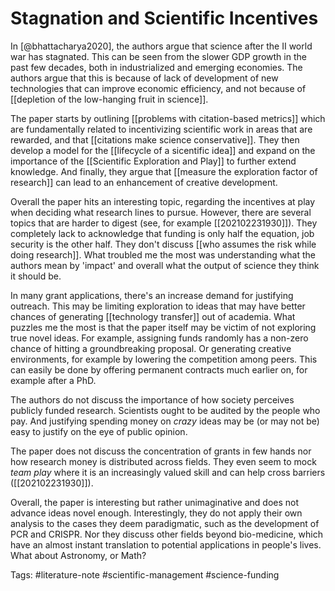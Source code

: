 # Stagnation and Scientific Incentives

In [@bhattacharya2020], the authors argue that science after the II world war has stagnated. This can be seen from the slower GDP growth in the past few decades, both in industrialized and emerging economies. The authors argue that this is because of lack of development of new technologies that can improve economic efficiency, and not because of [[depletion of the low-hanging fruit in science]]. 

The paper starts by outlining [[problems with citation-based metrics]] which are fundamentally related to incentivizing scientific work in areas that are rewarded, and that [[citations make science conservative]]. They then develop a model for the [[lifecycle of a sicentific idea]] and expand on the importance of the [[Scientific Exploration and Play]] to further extend knowledge. And finally, they argue that [[measure the exploration factor of research]] can lead to an enhancement of creative development. 

Overall the paper hits an interesting topic, regarding the incentives at play when deciding what research lines to pursue. However, there are several topics that are harder to digest (see, for example [[202102231930]]). They completely lack to acknowledge that funding is only half the equation, job security is the other half. They don't discuss [[who assumes the risk while doing research]]. What troubled me the most was understanding what the authors mean by 'impact' and overall what the output of science they think it should be. 

In many grant applications, there's an increase demand for justifying outreach. This may be limiting exploration to ideas that may have better chances of generating [[technology transfer]] out of academia. What puzzles me the most is that the paper itself may be victim of not exploring true novel ideas. For example, assigning funds randomly has a non-zero chance of hitting a groundbreaking proposal. Or generating creative environments, for example by lowering the competition among peers. This can easily be done by offering permanent contracts much earlier on, for example after a PhD. 

The authors do not discuss the importance of how society perceives publicly funded research. Scientists ought to be audited by the people who pay. And justifying spending money on *crazy* ideas may be (or may not be) easy to justify on the eye of public opinion. 

The paper does not discuss the concentration of grants in few hands nor how research money is distributed across fields. They even seem to mock *team play* where it is an increasingly valued skill and can help cross barriers ([[202102231930]]). 

Overall, the paper is interesting but rather unimaginative and does not advance ideas novel enough. Interestingly, they do not apply their own analysis to the cases they deem paradigmatic, such as the development of PCR and CRISPR. Nor they discuss other fields beyond bio-medicine, which have an almost instant translation to potential applications in people's lives. What about Astronomy, or Math?


Tags: #literature-note #scientific-management #science-funding 